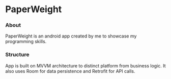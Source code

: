 # PaperWeight

### About
PaperWeight is an android app created by me to showcase my programming skills.

### Structure
App is built on MVVM architecture to distinct platform from business logic. It also uses Room for data persistence and Retrofit for API calls.

